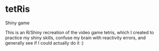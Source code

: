 # tetRis
Shiny game

This is an R/Shiny recreation of the video game tetris, which I created to practice my shiny skills, confuse my brain with reactivity errors, and generally see if I could actually do it :)
